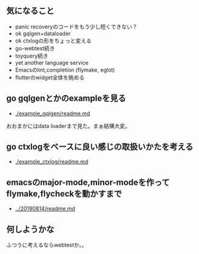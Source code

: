 ## 気になること

- panic recoveryのコードをもう少し短くできない？
- ok gqlgen+dataloader
- ok ctxlogの形をちょっと変える
- go-webtest続き
- toyquery続き
- yet another language service
- Emacsのlint,completion (flymake, eglot)
- flutterのwidget全体を眺める

## go gqlgenとかのexampleを見る

- [./example_gqlgen/readme.md](./example_gqlgen/readme.md)

おおまかにはdata loaderまで見た。まぁ結構大変。

## go ctxlogをベースに良い感じの取扱いかたを考える

- [./example_ctxlog/readme.md](./example_ctxlog/readme.md)

## emacsのmajor-mode,minor-modeを作ってflymake,flycheckを動かすまで

- [../20190814/readme.md]([../20190814/readme.md])

## 何しようかな

ふつうに考えるならwebtestか。。

